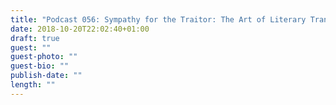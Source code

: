 ```yaml
---
title: "Podcast 056: Sympathy for the Traitor: The Art of Literary Translation (Part One)"
date: 2018-10-20T22:02:40+01:00
draft: true
guest: ""
guest-photo: ""
guest-bio: ""
publish-date: ""
length: ""
---
```

